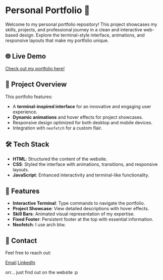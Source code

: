 # Personal Portfolio 🌟

Welcome to my personal portfolio repository! This project showcases my skills, projects, and professional journey in a clean and interactive web-based design. Explore the terminal-style interface, animations, and responsive layouts that make my portfolio unique.

## 🌐 Live Demo
[Check out my portfolio here!]([https://your-portfolio-link.com](https://kuberwastaken.github.io/))

## 📂 Project Overview
This portfolio features:
- A **terminal-inspired interface** for an innovative and engaging user experience.
- **Dynamic animations** and hover effects for project showcases.
- Responsive design optimized for both desktop and mobile devices.
- Integration with `neofetch` for a custom flair.

## 🛠️ Tech Stack
- **HTML**: Structured the content of the website.
- **CSS**: Styled the interface with animations, transitions, and responsive layouts.
- **JavaScript**: Enhanced interactivity and terminal-like functionality.

## 📜 Features
- **Interactive Terminal**: Type commands to navigate the portfolio.
- **Project Showcase**: View detailed descriptions with hover effects.
- **Skill Bars**: Animated visual representation of my expertise.
- **Fixed Footer**: Persistent footer at the top with essential information.
- **Neofetch**: I use arch btw.

## 📧 Contact
Feel free to reach out:

[Email](Kuberhob@gmail.com)
[LinkedIn](https://www.linkedin.com/in/kubermehta/)

orr... just find out on the website :p
